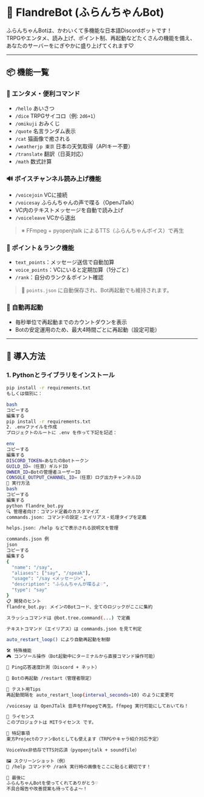 # 🌟 FlandreBot (ふらんちゃんBot)

ふらんちゃんBotは、かわいくて多機能な日本語Discordボットです！  
TRPGやエンタメ、読み上げ、ポイント制、再起動などたくさんの機能を備え、  
あなたのサーバーをにぎやかに盛り上げてくれます♡

---

## 📦 機能一覧

### 🎉 エンタメ・便利コマンド
- `/hello` あいさつ
- `/dice` TRPGサイコロ（例: `2d6+1`）
- `/omikuji` おみくじ
- `/quote` 名言ランダム表示
- `/cat` 猫画像で癒される
- `/weatherjp 東京` 日本の天気取得（APIキー不要）
- `/translate` 翻訳（日英対応）
- `/math` 数式計算

### 🔊 ボイスチャンネル読み上げ機能
- `/voicejoin` VCに接続
- `/voicesay` ふらんちゃんの声で喋る（OpenJTalk）
- VC内のテキストメッセージを自動で読み上げ
- `/voiceleave` VCから退出

> ※ FFmpeg + pyopenjtalk によるTTS（ふらんちゃんボイス）で再生

### 💬 ポイント＆ランク機能
- `text_points`：メッセージ送信で自動加算
- `voice_points`：VCにいると定期加算（1分ごと）
- `/rank`：自分のランク＆ポイント確認

> 💾 `points.json` に自動保存され、Bot再起動でも維持されます。

### 🔁 自動再起動
- 毎秒単位で再起動までのカウントダウンを表示
- Botの安定運用のため、最大4時間ごとに再起動（設定可能）

---

## 🚀 導入方法

### 1. Pythonとライブラリをインストール

```bash
pip install -r requirements.txt
もしくは個別に：

bash
コピーする
編集する
pip install -r requirements.txt
2. .envファイルを作成
プロジェクトのルートに .env を作って下記を記述：

env
コピーする
編集する
DISCORD_TOKEN=あなたのBotトークン
GUILD_ID=（任意）ギルドID
OWNER_ID=Botの管理者ユーザーID
CONSOLE_OUTPUT_CHANNEL_ID=（任意）ログ出力チャンネルID
🔧 実行方法
bash
コピーする
編集する
python flandre_bot.py
🔍 管理者向け：コマンド定義のカスタマイズ
commands.json: コマンドの設定・エイリアス・処理タイプを定義

helps.json: /help などで表示される説明文を管理

commands.json 例
json
コピーする
編集する
{
  "name": "/say",
  "aliases": ["say", "/speak"],
  "usage": "/say <メッセージ>",
  "description": "ふらんちゃんが喋るよ♡",
  "type": "say"
}
📋 開発のヒント
flandre_bot.py: メインのBotコード、全てのロジックがここに集約

スラッシュコマンドは @bot.tree.command(...) で定義

テキストコマンド（エイリアス）は commands.json を見て判定

auto_restart_loop() により自動再起動を制御

🛠️ 特殊機能
🎮 コンソール操作（Bot起動中にターミナルから直接コマンド操作可能）

📡 Ping応答速度計測（Discord + ネット）

🔁 Botの再起動 /restart（管理者限定）

🧪 テスト用Tips
再起動間隔を auto_restart_loop(interval_seconds=10) のように変更可

/voicesay は OpenJTalk 音声をFFmpegで再生。ffmpeg 実行可能にしておいてね！

📜 ライセンス
このプロジェクトは MITライセンス です。

🩷 特記事項
東方ProjectのファンBotとしても使えます（TRPGやキャラ紹介対応予定）

VoiceVox非依存でTTS対応済（pyopenjtalk + soundfile）

🖼️ スクリーンショット（例）
📸 /help コマンドや /rank 実行時の画像をここに貼ると親切です！

🙏 最後に
ふらんちゃんBotを使ってくれてありがとう♡
不具合報告や改善提案も待ってるよ〜！